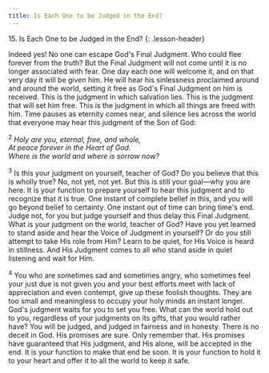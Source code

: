 ```yaml
---
title: Is Each One to be Judged in the End?
---
```


15\. Is Each One to be Judged in the End?
{: .lesson-header}

Indeed yes! No one can escape God's Final Judgment. Who could flee
forever from the truth? But the Final Judgment will not come until it is
no longer associated with fear. One day each one will welcome it, and on
that very day it will be given him. He will hear his sinlessness
proclaimed around and around the world, setting it free as God's Final
Judgment on him is received. This is the judgment in which salvation
lies. This is the judgment that will set him free. This is the judgment
in which all things are freed with him. Time pauses as eternity comes
near, and silence lies across the world that everyone may hear this
judgment of the Son of God:

<sup>2</sup> *Holy are you, eternal, free, and whole,<br/>
At peace forever in the Heart of God.<br/>
Where is the world and where is sorrow now?*

<sup>3</sup> Is this your judgment on yourself, teacher of God? Do you
believe that this is wholly true? No, not yet, not yet. But this is
still your goal—why you are here. It is your function to prepare
yourself to hear this judgment and to recognize that it is true. One
instant of complete belief in this, and you will go beyond belief to
certainty. One instant out of time can bring time's end. Judge not, for
you but judge yourself and thus delay this Final Judgment. What is your
judgment on the world, teacher of God? Have you yet learned to stand
aside and hear the Voice of Judgment in yourself? Or do you still
attempt to take His role from Him? Learn to be quiet, for His Voice is
heard in stillness. And His Judgment comes to all who stand aside in
quiet listening and wait for Him.

<sup>4</sup> You who are sometimes sad and sometimes angry, who
sometimes feel your just due is not given you and your best efforts meet
with lack of appreciation and even contempt, give up these foolish
thoughts. They are too small and meaningless to occupy your holy minds
an instant longer. God's judgment waits for you to set you free. What
can the world hold out to you, regardless of your judgments on its
gifts, that you would rather have? You will be judged, and judged in
fairness and in honesty. There is no deceit in God. His promises are
sure. Only remember that. His promises have guaranteed that His
judgment, and His alone, will be accepted in the end. It is your
function to make that end be soon. It is your function to hold it to
your heart and offer it to all the world to keep it safe.

